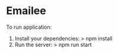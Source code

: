 # Emailee

To run application:

1. Install your dependencies: > npm install
2. Run the server: > npm run start

